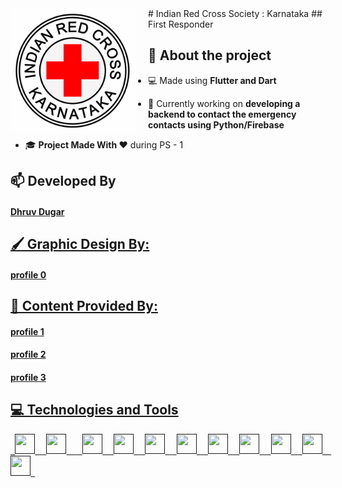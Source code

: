 <img src="/readme-assets/logo.png" align="left" height="200px" style="padding-right:20px;"> 
# Indian Red Cross Society : Karnataka
## First Responder 



## 📖 About the project

- 💻 Made using **Flutter and Dart**

- 🌱 Currently working on **developing a backend to contact the emergency contacts using Python/Firebase**

- 🎓 **Project Made With ❤️** during PS - 1


## 📫 Developed By

<h4> <a href="https://github.com/Dhruv-Dugar" target="blank">Dhruv Dugar</h4>

## 🖌 Graphic Design By:

<h4> <a href=""> profile 0 </h4>

## 📔 Content Provided By:

<h4> profile 1
<h4> profile 2
<h4> profile 3

  
## 💻 Technologies and Tools
<p align="left"> 
	<code> <img height="32" width="32" src="images/react.svg" /> </code>
	<code> <img height="32" width="32" src="images/nodejs.svg" />  </code>
	<code> <img height="32" width="32" src="images/js.svg" /> </code>
	<code> <img height="32" width="32" src="images/java.svg" /> </code>
	<code> <img height="32" width="32" src="images/python.svg" /> </code>
	<code> <img height="32" width="32" src="images/c.svg" /> </code>
	<code> <img height="32" width="32" src="images/flask.svg" /> </code>
	<code> <img height="32" width="32" src="images/git.svg" /> </code>
	<code> <img height="32" width="32" src="images/html5.svg" /> </code>
	<code> <img height="32" width="32" src="images/css3.svg" /> </code>
	<code> <img height="32" width="32" src="images/linux.svg" /> </code>
</p>
